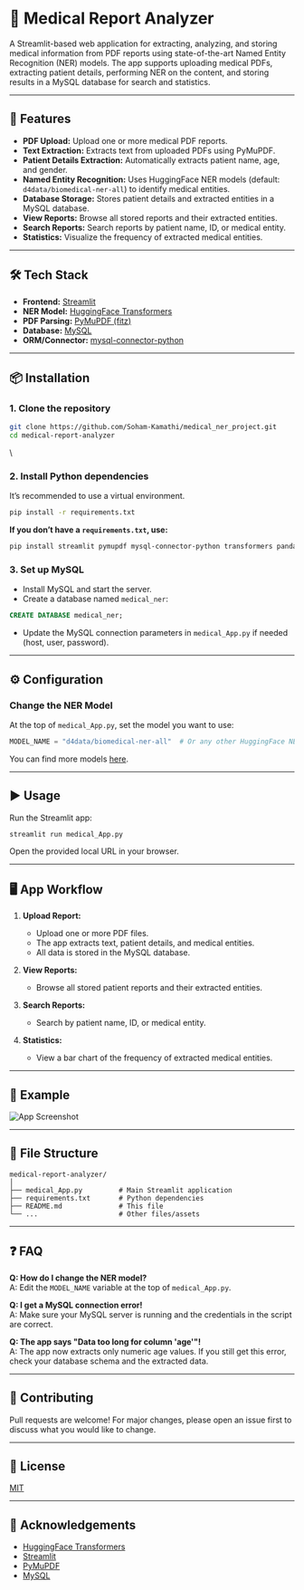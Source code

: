 

# 🏥 Medical Report Analyzer

A Streamlit-based web application for extracting, analyzing, and storing medical information from PDF reports using state-of-the-art Named Entity Recognition (NER) models. The app supports uploading medical PDFs, extracting patient details, performing NER on the content, and storing results in a MySQL database for search and statistics.

---

## 🚀 Features

- **PDF Upload:** Upload one or more medical PDF reports.
- **Text Extraction:** Extracts text from uploaded PDFs using PyMuPDF.
- **Patient Details Extraction:** Automatically extracts patient name, age, and gender.
- **Named Entity Recognition:** Uses HuggingFace NER models (default: `d4data/biomedical-ner-all`) to identify medical entities.
- **Database Storage:** Stores patient details and extracted entities in a MySQL database.
- **View Reports:** Browse all stored reports and their extracted entities.
- **Search Reports:** Search reports by patient name, ID, or medical entity.
- **Statistics:** Visualize the frequency of extracted medical entities.

---

## 🛠️ Tech Stack

- **Frontend:** [Streamlit](https://streamlit.io/)
- **NER Model:** [HuggingFace Transformers](https://huggingface.co/models?pipeline_tag=token-classification)
- **PDF Parsing:** [PyMuPDF (fitz)](https://pymupdf.readthedocs.io/)
- **Database:** [MySQL](https://www.mysql.com/)
- **ORM/Connector:** [mysql-connector-python](https://pypi.org/project/mysql-connector-python/)

---

## 📦 Installation

### 1. Clone the repository

```bash
git clone https://github.com/Soham-Kamathi/medical_ner_project.git
cd medical-report-analyzer
```

\
### 2. Install Python dependencies

It’s recommended to use a virtual environment.

```bash
pip install -r requirements.txt
```

**If you don’t have a `requirements.txt`, use:**

```bash
pip install streamlit pymupdf mysql-connector-python transformers pandas
```

### 3. Set up MySQL

- Install MySQL and start the server.
- Create a database named `medical_ner`:

```sql
CREATE DATABASE medical_ner;
```

- Update the MySQL connection parameters in `medical_App.py` if needed (host, user, password).

---

## ⚙️ Configuration

### Change the NER Model

At the top of `medical_App.py`, set the model you want to use:

```python
MODEL_NAME = "d4data/biomedical-ner-all"  # Or any other HuggingFace NER model
```

You can find more models [here](https://huggingface.co/models?pipeline_tag=token-classification).

---

## ▶️ Usage

Run the Streamlit app:

```bash
streamlit run medical_App.py
```

Open the provided local URL in your browser.

---

## 🖥️ App Workflow

1. **Upload Report:**  
   - Upload one or more PDF files.
   - The app extracts text, patient details, and medical entities.
   - All data is stored in the MySQL database.

2. **View Reports:**  
   - Browse all stored patient reports and their extracted entities.

3. **Search Reports:**  
   - Search by patient name, ID, or medical entity.

4. **Statistics:**  
   - View a bar chart of the frequency of extracted medical entities.

---

## 📝 Example

![App Screenshot](screenshot.png) <!-- Add a screenshot of your app here if available -->

---

## 🧩 File Structure

```
medical-report-analyzer/
│
├── medical_App.py         # Main Streamlit application
├── requirements.txt       # Python dependencies
├── README.md              # This file
└── ...                    # Other files/assets
```

---

## ❓ FAQ

**Q: How do I change the NER model?**  
A: Edit the `MODEL_NAME` variable at the top of `medical_App.py`.

**Q: I get a MySQL connection error!**  
A: Make sure your MySQL server is running and the credentials in the script are correct.

**Q: The app says "Data too long for column 'age'"!**  
A: The app now extracts only numeric age values. If you still get this error, check your database schema and the extracted data.

---

## 🤝 Contributing

Pull requests are welcome! For major changes, please open an issue first to discuss what you would like to change.

---

## 📄 License

[MIT](LICENSE)

---

## 🙏 Acknowledgements

- [HuggingFace Transformers](https://huggingface.co/)
- [Streamlit](https://streamlit.io/)
- [PyMuPDF](https://pymupdf.readthedocs.io/)
- [MySQL](https://www.mysql.com/)

